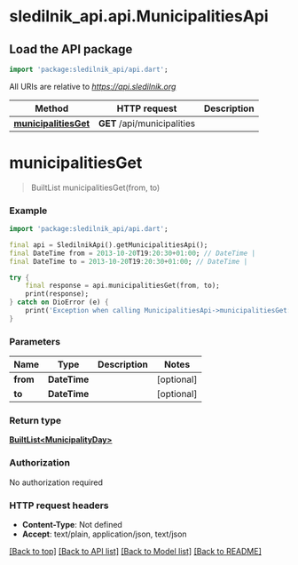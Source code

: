 # sledilnik_api.api.MunicipalitiesApi

## Load the API package
```dart
import 'package:sledilnik_api/api.dart';
```

All URIs are relative to *https://api.sledilnik.org*

Method | HTTP request | Description
------------- | ------------- | -------------
[**municipalitiesGet**](MunicipalitiesApi.md#municipalitiesget) | **GET** /api/municipalities | 


# **municipalitiesGet**
> BuiltList<MunicipalityDay> municipalitiesGet(from, to)



### Example
```dart
import 'package:sledilnik_api/api.dart';

final api = SledilnikApi().getMunicipalitiesApi();
final DateTime from = 2013-10-20T19:20:30+01:00; // DateTime | 
final DateTime to = 2013-10-20T19:20:30+01:00; // DateTime | 

try {
    final response = api.municipalitiesGet(from, to);
    print(response);
} catch on DioError (e) {
    print('Exception when calling MunicipalitiesApi->municipalitiesGet: $e\n');
}
```

### Parameters

Name | Type | Description  | Notes
------------- | ------------- | ------------- | -------------
 **from** | **DateTime**|  | [optional] 
 **to** | **DateTime**|  | [optional] 

### Return type

[**BuiltList&lt;MunicipalityDay&gt;**](MunicipalityDay.md)

### Authorization

No authorization required

### HTTP request headers

 - **Content-Type**: Not defined
 - **Accept**: text/plain, application/json, text/json

[[Back to top]](#) [[Back to API list]](../README.md#documentation-for-api-endpoints) [[Back to Model list]](../README.md#documentation-for-models) [[Back to README]](../README.md)

